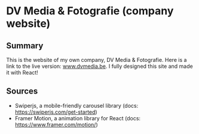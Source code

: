 # DV Media & Fotografie (company website)
## Summary
This is the website of my own company, DV Media & Fotografie. Here is a link to the live version: www.dvmedia.be. I fully designed this site and made it with React!

## Sources
- Swiperjs, a mobile-friendly carousel library (docs: https://swiperjs.com/get-started)
- Framer Motion, a animation library for React (docs: https://www.framer.com/motion/)
